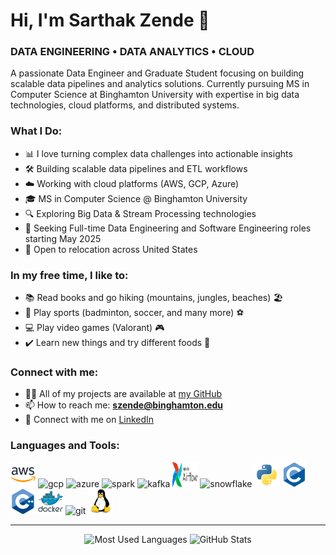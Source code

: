 # Hi, I'm Sarthak Zende 👋

### DATA ENGINEERING • DATA ANALYTICS • CLOUD 

A passionate Data Engineer and Graduate Student focusing on building scalable data pipelines and analytics solutions. Currently pursuing MS in Computer Science at Binghamton University with expertise in big data technologies, cloud platforms, and distributed systems.

### What I Do:
- 📊 I love turning complex data challenges into actionable insights
- 🛠️ Building scalable data pipelines and ETL workflows
- ☁️ Working with cloud platforms (AWS, GCP, Azure)
- 🎓 MS in Computer Science @ Binghamton University
- 🔍 Exploring Big Data & Stream Processing technologies 
- 🎯 Seeking Full-time Data Engineering and Software Engineering roles starting May 2025
- 💼 Open to relocation across United States

### In my free time, I like to:
- 📚 Read books and go hiking (mountains, jungles, beaches) 🏖️
- 🏸 Play sports (badminton, soccer, and many more) ⚽
- 💻 Play video games (Valorant) 🎮
- ✔️ Learn new things and try different foods 🍣

### Connect with me:
* 👨‍💻 All of my projects are available at [my GitHub](https://github.com/SarthakZende379)
* 📫 How to reach me: **szende@binghamton.edu**
* 🔗 Connect with me on [LinkedIn](https://www.linkedin.com/in/sarthakzende/)

### Languages and Tools:
<p align="left">
<!-- Cloud -->
<img src="https://raw.githubusercontent.com/devicons/devicon/master/icons/amazonwebservices/amazonwebservices-original-wordmark.svg" alt="aws" width="40" height="40"/>
<img src="https://www.vectorlogo.zone/logos/google_cloud/google_cloud-icon.svg" alt="gcp" width="40" height="40"/>
<img src="https://www.vectorlogo.zone/logos/microsoft_azure/microsoft_azure-icon.svg" alt="azure" width="40" height="40"/>

<!-- Data Tools -->
<img src="https://www.vectorlogo.zone/logos/apache_spark/apache_spark-icon.svg" alt="spark" width="40" height="40"/>
<img src="https://www.vectorlogo.zone/logos/apache_kafka/apache_kafka-icon.svg" alt="kafka" width="40" height="40"/>
<img src="https://github.com/apache/airflow/raw/19ebcac2395ef9a6b6ded3a2faa29dc960c1e635/docs/apache-airflow/img/logos/wordmark_1.png?raw=true" alt="airflow" width="40" height="40"/>
<img src="https://www.vectorlogo.zone/logos/snowflake/snowflake-icon.svg" alt="snowflake" width="40" height="40"/>

<!-- Programming Languages -->
<img src="https://raw.githubusercontent.com/devicons/devicon/master/icons/python/python-original.svg" alt="python" width="40" height="40"/>
<img src="https://raw.githubusercontent.com/devicons/devicon/master/icons/c/c-original.svg" alt="c" width="40" height="40"/>
<img src="https://raw.githubusercontent.com/devicons/devicon/master/icons/cplusplus/cplusplus-original.svg" alt="cplusplus" width="40" height="40"/>

<!-- DevOps Tools -->
<img src="https://raw.githubusercontent.com/devicons/devicon/master/icons/docker/docker-original-wordmark.svg" alt="docker" width="40" height="40"/>
<img src="https://www.vectorlogo.zone/logos/git-scm/git-scm-icon.svg" alt="git" width="40" height="40"/>
<img src="https://raw.githubusercontent.com/devicons/devicon/master/icons/linux/linux-original.svg" alt="linux" width="40" height="40"/>
</p>

---

<p align="center">
<img src="https://github-readme-stats.vercel.app/api/top-langs/?username=SarthakZende379&layout=compact&theme=dark" alt="Most Used Languages" />
<img src="https://github-readme-stats.vercel.app/api?username=SarthakZende379&show_icons=true&theme=dark" alt="GitHub Stats" />
</p>
